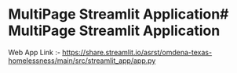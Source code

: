 # MultiPage Streamlit Application# MultiPage Streamlit Application

Web App Link :- https://share.streamlit.io/asrst/omdena-texas-homelessness/main/src/streamlit_app/app.py
